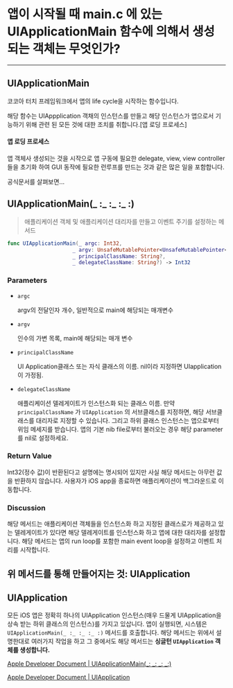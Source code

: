 # 앱이 시작될 때 main.c 에 있는 UIApplicationMain 함수에 의해서 생성되는 객체는 무엇인가?

---



## UIApplicationMain

코코아 터치 프레임워크에서 앱의 life cycle을 시작하는 함수입니다.

해당 함수는 UIAppplication 객채의 인스턴스를 만들고 해당 인스턴스가 앱으로서 기능하기 위해 관련 된 모든 것에 대한 조치를 취합니다.[앱 로딩 프로세스]

#### 앱 로딩 프로세스

앱 객체사 생성되는 것을 시작으로 앱 구동에 필요한 delegate, view, view controller들을 초기화 하여 GUI 동작에 필요한 런루프를 만드는 것과 같은 많은 일을 포함합니다.



공식문서를 살펴보면...



## UIApplicationMain(_ :_ :_ :_ :)

> 애플리케이션 객체 및 애플리케이션 대리자를 만들고 이벤트 주기를 설정하는 메서드

``` swift
func UIApplicationMain(_ argc: Int32, 
                     _ argv: UnsafeMutablePointer<UnsafeMutablePointer<CChar>?>, 
                     _ principalClassName: String?, 
                     _ delegateClassName: String?) -> Int32
```

### Parameters

- `argc`

  argv의 전달인자 개수, 일반적으로 main에 해당되는 매개변수

  

- `argv`

  인수의 가변 목록, main에 해당되는 매개 변수

  

- `principalClassName`

  UI Application클래스 또는 자식 클래스의 이름. nil이라 지정하면 UIapplication이 가정됨.

  

- `delegateClassName`

  애플리케이션 델레게이트가 인스턴스화 되는 클래스 이름. 만약 `principalClassName` 가 `UIApplication` 의 서브클래스를 지정하면, 해당 서브클래스를 대리자로 지정할 수 있습니다. 그리고 하위 클래스 인스턴스는 앱으로부터 위임 메세지를 받습니다. 앱의 기본 nib file로부터 불러오는 경우 해당 parameter를 nil로 설정하세요.



### Return Value

Int32(정수 값)이 반환된다고 설명에는 명시되어 있지만 사실 해당 메서드는 아무런 값을 반환하지 않습니다. 사용자가 iOS app을 종료하면 애플리케이션이 백그라운드로 이동합니다.



### Discussion

해당 메서드는 애플리케이션 객체들을 인스턴스화 하고 지정된 클래스로가 제공하고 있는 델레게이트가 있다면 해당 델레게이트를 인스턴스화 하고 앱에 대한 대리자를 설정합니다. 해당 메서드는 앱의 run loop를 포함한  main event loop을 설정하고 이벤트 처리를 시작합니다.



## 위 메서드를 통해 만들어지는 것: UIApplication



## UIApplication

모든 iOS 앱은 정확히 하나의 UIApplication 인스턴스(매우 드물게 UIApplication을 상속 받는 하위 클래스의 인스턴스)를 가지고 있삽니다. 앱이 실행되면, 시스템은 `UIApplicationMain(_ :_ :_ :_ :)` 메서드를 호출합니다. 해당 메서드는 위에서 설명한대로 여러가지 작업을 하고 그 중에서도 해당 메서드는 **싱글턴 `UIApplication` 객체를 생성합니다.**



[Apple Developer Document | UIApplicationMain(_: _: _: _:)](https://developer.apple.com/documentation/uikit/1622933-uiapplicationmain)

[Apple Developer Document | UIApplication](https://developer.apple.com/documentation/uikit/uiapplication)

